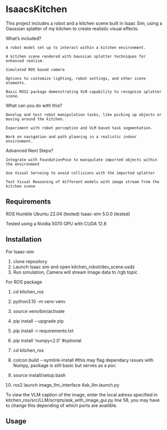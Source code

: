 # IsaacsKitchen

This project includes a robot and a kitchen scene built in Isaac Sim, using a Gaussian splatter of my kitchen to create realistic visual effects.

What’s included?

    A robot model set up to interact within a kitchen environment.

    A kitchen scene rendered with Gaussian splatter techniques for enhanced realism.

    Simulated ROS based camera

    Options to customize lighting, robot settings, and other scene elements.

    Basic ROS2 package demonstrating VLM capability to recognize splatter scene.

What can you do with this?

    Develop and test robot manipulation tasks, like picking up objects or moving around the kitchen.

    Experiment with robot perception and VLM based task segmentation.

    Work on navigation and path planning in a realistic indoor environment.

Advanced Next Steps?

    Integrate with FoundationPose to manipulate imported objects within the environment

    Use Visual Servoing to avoid collisions with the imported splatter

    Test Visual Reasoning of different models with image stream from the kitchen scene


## Requirements

ROS Humble
Ubuntu 22.04 (tested)
Isaac-sim 5.0.0  (tested)

Tested using a Nvidia 5070 GPU with CUDA 12.8


## Installation
For Isaac-sim
1. clone repository
2. Launch Isaac sim and open kitchen_robot/dev_scene.usdz
3. Run simulation, Camera will stream Image data to /rgb topic

For ROS package
1. cd kitchen_ros
2. python3.10 -m venv venv
3. source venv/bin/activate
4. pip install --upgrade pip
5. pip install -r requirements.txt

6. pip install 'numpy<2.0' #optional

1. cd kitchen_ros
2. colcon build --symlink-install #this may flag dependacy issues with Numpy, package is still basic but serves as a poc
3. source install/setup.bash
4. ros2 launch image_llm_interface Ask_llm.launch.py

To view the VLM caption of the image, enter the local adress specified in kitchen_ros/src/LLM/scripts/ask_with_image_gui.py line 58, you may have to change this depending of which ports are availible.

## Usage


